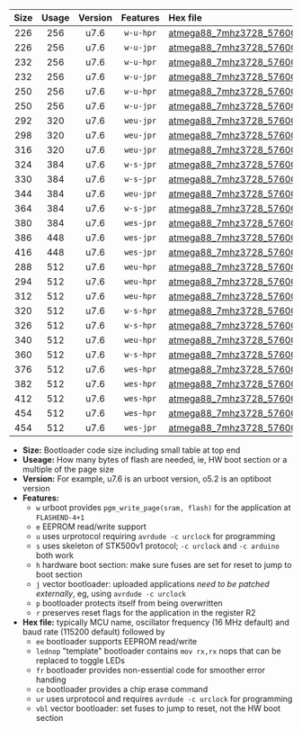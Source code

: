 |Size|Usage|Version|Features|Hex file|
|:-:|:-:|:-:|:-:|:--|
|226|256|u7.6|`w-u-hpr`|[atmega88_7mhz3728_57600bps_ur.hex](https://raw.githubusercontent.com/stefanrueger/urboot/main//atmega88_7mhz3728_57600bps_ur.hex)|
|226|256|u7.6|`w-u-jpr`|[atmega88_7mhz3728_57600bps_ur_vbl.hex](https://raw.githubusercontent.com/stefanrueger/urboot/main//atmega88_7mhz3728_57600bps_ur_vbl.hex)|
|232|256|u7.6|`w-u-hpr`|[atmega88_7mhz3728_57600bps_lednop_ur.hex](https://raw.githubusercontent.com/stefanrueger/urboot/main//atmega88_7mhz3728_57600bps_lednop_ur.hex)|
|232|256|u7.6|`w-u-jpr`|[atmega88_7mhz3728_57600bps_lednop_ur_vbl.hex](https://raw.githubusercontent.com/stefanrueger/urboot/main//atmega88_7mhz3728_57600bps_lednop_ur_vbl.hex)|
|250|256|u7.6|`w-u-hpr`|[atmega88_7mhz3728_57600bps_lednop_fr_ur.hex](https://raw.githubusercontent.com/stefanrueger/urboot/main//atmega88_7mhz3728_57600bps_lednop_fr_ur.hex)|
|250|256|u7.6|`w-u-jpr`|[atmega88_7mhz3728_57600bps_lednop_fr_ur_vbl.hex](https://raw.githubusercontent.com/stefanrueger/urboot/main//atmega88_7mhz3728_57600bps_lednop_fr_ur_vbl.hex)|
|292|320|u7.6|`weu-jpr`|[atmega88_7mhz3728_57600bps_ee_ur_vbl.hex](https://raw.githubusercontent.com/stefanrueger/urboot/main//atmega88_7mhz3728_57600bps_ee_ur_vbl.hex)|
|298|320|u7.6|`weu-jpr`|[atmega88_7mhz3728_57600bps_ee_lednop_ur_vbl.hex](https://raw.githubusercontent.com/stefanrueger/urboot/main//atmega88_7mhz3728_57600bps_ee_lednop_ur_vbl.hex)|
|316|320|u7.6|`weu-jpr`|[atmega88_7mhz3728_57600bps_ee_lednop_fr_ur_vbl.hex](https://raw.githubusercontent.com/stefanrueger/urboot/main//atmega88_7mhz3728_57600bps_ee_lednop_fr_ur_vbl.hex)|
|324|384|u7.6|`w-s-jpr`|[atmega88_7mhz3728_57600bps_vbl.hex](https://raw.githubusercontent.com/stefanrueger/urboot/main//atmega88_7mhz3728_57600bps_vbl.hex)|
|330|384|u7.6|`w-s-jpr`|[atmega88_7mhz3728_57600bps_lednop_vbl.hex](https://raw.githubusercontent.com/stefanrueger/urboot/main//atmega88_7mhz3728_57600bps_lednop_vbl.hex)|
|344|384|u7.6|`weu-jpr`|[atmega88_7mhz3728_57600bps_ee_lednop_fr_ce_ur_vbl.hex](https://raw.githubusercontent.com/stefanrueger/urboot/main//atmega88_7mhz3728_57600bps_ee_lednop_fr_ce_ur_vbl.hex)|
|364|384|u7.6|`w-s-jpr`|[atmega88_7mhz3728_57600bps_lednop_fr_vbl.hex](https://raw.githubusercontent.com/stefanrueger/urboot/main//atmega88_7mhz3728_57600bps_lednop_fr_vbl.hex)|
|380|384|u7.6|`wes-jpr`|[atmega88_7mhz3728_57600bps_ee_vbl.hex](https://raw.githubusercontent.com/stefanrueger/urboot/main//atmega88_7mhz3728_57600bps_ee_vbl.hex)|
|386|448|u7.6|`wes-jpr`|[atmega88_7mhz3728_57600bps_ee_lednop_vbl.hex](https://raw.githubusercontent.com/stefanrueger/urboot/main//atmega88_7mhz3728_57600bps_ee_lednop_vbl.hex)|
|416|448|u7.6|`wes-jpr`|[atmega88_7mhz3728_57600bps_ee_lednop_fr_vbl.hex](https://raw.githubusercontent.com/stefanrueger/urboot/main//atmega88_7mhz3728_57600bps_ee_lednop_fr_vbl.hex)|
|288|512|u7.6|`weu-hpr`|[atmega88_7mhz3728_57600bps_ee_ur.hex](https://raw.githubusercontent.com/stefanrueger/urboot/main//atmega88_7mhz3728_57600bps_ee_ur.hex)|
|294|512|u7.6|`weu-hpr`|[atmega88_7mhz3728_57600bps_ee_lednop_ur.hex](https://raw.githubusercontent.com/stefanrueger/urboot/main//atmega88_7mhz3728_57600bps_ee_lednop_ur.hex)|
|312|512|u7.6|`weu-hpr`|[atmega88_7mhz3728_57600bps_ee_lednop_fr_ur.hex](https://raw.githubusercontent.com/stefanrueger/urboot/main//atmega88_7mhz3728_57600bps_ee_lednop_fr_ur.hex)|
|320|512|u7.6|`w-s-hpr`|[atmega88_7mhz3728_57600bps.hex](https://raw.githubusercontent.com/stefanrueger/urboot/main//atmega88_7mhz3728_57600bps.hex)|
|326|512|u7.6|`w-s-hpr`|[atmega88_7mhz3728_57600bps_lednop.hex](https://raw.githubusercontent.com/stefanrueger/urboot/main//atmega88_7mhz3728_57600bps_lednop.hex)|
|340|512|u7.6|`weu-hpr`|[atmega88_7mhz3728_57600bps_ee_lednop_fr_ce_ur.hex](https://raw.githubusercontent.com/stefanrueger/urboot/main//atmega88_7mhz3728_57600bps_ee_lednop_fr_ce_ur.hex)|
|360|512|u7.6|`w-s-hpr`|[atmega88_7mhz3728_57600bps_lednop_fr.hex](https://raw.githubusercontent.com/stefanrueger/urboot/main//atmega88_7mhz3728_57600bps_lednop_fr.hex)|
|376|512|u7.6|`wes-hpr`|[atmega88_7mhz3728_57600bps_ee.hex](https://raw.githubusercontent.com/stefanrueger/urboot/main//atmega88_7mhz3728_57600bps_ee.hex)|
|382|512|u7.6|`wes-hpr`|[atmega88_7mhz3728_57600bps_ee_lednop.hex](https://raw.githubusercontent.com/stefanrueger/urboot/main//atmega88_7mhz3728_57600bps_ee_lednop.hex)|
|412|512|u7.6|`wes-hpr`|[atmega88_7mhz3728_57600bps_ee_lednop_fr.hex](https://raw.githubusercontent.com/stefanrueger/urboot/main//atmega88_7mhz3728_57600bps_ee_lednop_fr.hex)|
|454|512|u7.6|`wes-hpr`|[atmega88_7mhz3728_57600bps_ee_lednop_fr_ce.hex](https://raw.githubusercontent.com/stefanrueger/urboot/main//atmega88_7mhz3728_57600bps_ee_lednop_fr_ce.hex)|
|454|512|u7.6|`wes-jpr`|[atmega88_7mhz3728_57600bps_ee_lednop_fr_ce_vbl.hex](https://raw.githubusercontent.com/stefanrueger/urboot/main//atmega88_7mhz3728_57600bps_ee_lednop_fr_ce_vbl.hex)|

- **Size:** Bootloader code size including small table at top end
- **Useage:** How many bytes of flash are needed, ie, HW boot section or a multiple of the page size
- **Version:** For example, u7.6 is an urboot version, o5.2 is an optiboot version
- **Features:**
  + `w` urboot provides `pgm_write_page(sram, flash)` for the application at `FLASHEND-4+1`
  + `e` EEPROM read/write support
  + `u` uses urprotocol requiring `avrdude -c urclock` for programming
  + `s` uses skeleton of STK500v1 protocol; `-c urclock` and `-c arduino` both work
  + `h` hardware boot section: make sure fuses are set for reset to jump to boot section
  + `j` vector bootloader: uploaded applications *need to be patched externally*, eg, using `avrdude -c urclock`
  + `p` bootloader protects itself from being overwritten
  + `r` preserves reset flags for the application in the register R2
- **Hex file:** typically MCU name, oscillator frequency (16 MHz default) and baud rate (115200 default) followed by
  + `ee` bootloader supports EEPROM read/write
  + `lednop` "template" bootloader contains `mov rx,rx` nops that can be replaced to toggle LEDs
  + `fr` bootloader provides non-essential code for smoother error handing
  + `ce` bootloader provides a chip erase command
  + `ur` uses urprotocol and requires `avrdude -c urclock` for programming
  + `vbl` vector bootloader: set fuses to jump to reset, not the HW boot section
